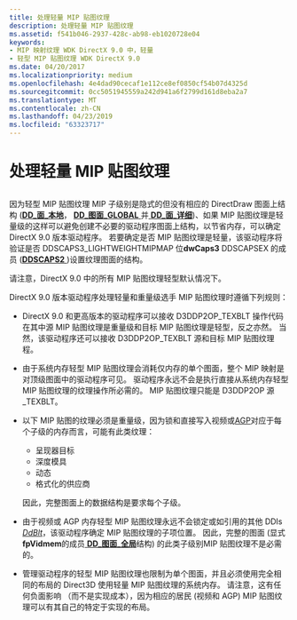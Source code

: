 ```yaml
---
title: 处理轻量 MIP 贴图纹理
description: 处理轻量 MIP 贴图纹理
ms.assetid: f541b046-2937-428c-ab98-eb1020728e04
keywords:
- MIP 映射纹理 WDK DirectX 9.0 中，轻量
- 轻型 MIP 贴图纹理 WDK DirectX 9.0
ms.date: 04/20/2017
ms.localizationpriority: medium
ms.openlocfilehash: 4e4dad90cecaf1e112ce8ef0850cf54b07d4325d
ms.sourcegitcommit: 0cc5051945559a242d941a6f2799d161d8eba2a7
ms.translationtype: MT
ms.contentlocale: zh-CN
ms.lasthandoff: 04/23/2019
ms.locfileid: "63323717"
---
```

# <a name="handling-lightweight-mip-map-textures"></a>处理轻量 MIP 贴图纹理


## <span id="ddk_handling_lightweight_mip_map_textures_gg"></span><span id="DDK_HANDLING_LIGHTWEIGHT_MIP_MAP_TEXTURES_GG"></span>


因为轻型 MIP 贴图纹理 MIP 子级别是隐式的但没有相应的 DirectDraw 图面上结构 ([**DD\_面\_本地**](https://msdn.microsoft.com/library/windows/hardware/ff551733)， [**DD\_图面\_GLOBAL** ](https://msdn.microsoft.com/library/windows/hardware/ff551726)并[ **DD\_面\_详细**](https://msdn.microsoft.com/library/windows/hardware/ff551737))、如果 MIP 贴图纹理是轻量级的这样可以避免创建不必要的驱动程序图面上结构，以节省内存，可以确定 DirectX 9.0 版本驱动程序。 若要确定是否 MIP 贴图纹理是轻量，该驱动程序将验证是否 DDSCAPS3\_LIGHTWEIGHTMIPMAP 位**dwCaps3** DDSCAPSEX 的成员 ([**DDSCAPS2** ](https://msdn.microsoft.com/library/windows/hardware/ff550292))设置纹理图面的结构。

请注意，DirectX 9.0 中的所有 MIP 贴图纹理轻型默认情况下。

DirectX 9.0 版本驱动程序处理轻量和重量级选手 MIP 贴图纹理时遵循下列规则：

-   DirectX 9.0 和更高版本的驱动程序可以接收 D3DDP2OP\_TEXBLT 操作代码在其中源 MIP 贴图纹理是重量级和目标 MIP 贴图纹理是轻型，反之亦然。 当然，该驱动程序还可以接收 D3DDP2OP\_TEXBLT 源和目标 MIP 贴图纹理程。

-   由于系统内存轻型 MIP 贴图纹理会消耗仅内存的单个图面，整个 MIP 映射是对顶级图面中的驱动程序可见。 驱动程序永远不会是执行直接从系统内存轻型 MIP 贴图纹理的纹理操作所必需的。 MIP 贴图纹理只能是 D3DDP2OP 源\_TEXBLT。

-   以下 MIP 贴图的纹理必须是重量级，因为锁和直接写入视频或[AGP](agp-support.md)对应于每个子级的内存而言，可能有此类纹理：

    -   呈现器目标
    -   深度模具
    -   动态
    -   格式化的供应商

    因此，完整图面上的数据结构是要求每个子级。

-   由于视频或 AGP 内存轻型 MIP 贴图纹理永远不会锁定或如引用的其他 DDIs [ *DdBlt*](https://msdn.microsoft.com/library/windows/hardware/ff549205)，该驱动程序确定 MIP 贴图纹理的子项位置。 因此，完整的图面 (显式**fpVidmem**的成员[ **DD\_图面\_全局**](https://msdn.microsoft.com/library/windows/hardware/ff551726)结构) 的此类子级别MIP 贴图纹理不是必需的。

-   管理驱动程序的轻型 MIP 贴图纹理也限制为单个图面，并且必须使用完全相同的布局的 Direct3D 使用轻量 MIP 贴图纹理的系统内存。 请注意，这有任何负面影响 （而不是实现成本），因为相应的居民 (视频和 AGP) MIP 贴图纹理可以有其自己的特定于实现的布局。

 

 





